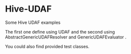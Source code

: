 # Hive-UDAF
Some Hive UDAF examples

The first one define using UDAF and the second using AbstractGenericUDAFResolver and GenericUDAFEvaluator .

You could also find provided test classes.
